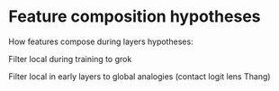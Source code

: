 # Feature composition hypotheses

How features compose during layers hypotheses:

Filter local during training to grok

Filter local in early layers to global analogies (contact logit lens Thang)